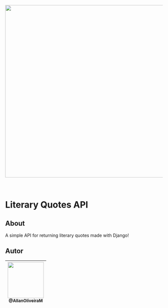 <p align="center">
  <a href="https://github.com/AllanOliveiraM/literary-quotes-api">
    <img src="https://user-images.githubusercontent.com/41436010/109409137-e4fbc200-796e-11eb-92ab-926199c1298c.jpeg" width="550">
  </a>
</p>

<br />

# Literary Quotes API

## About

A simple API for returning literary quotes made with Django!

## Autor

| [<img src="https://avatars.githubusercontent.com/u/41436010?s=460&v=4" width=115><br><sub>@AllanOliveiraM</sub>](https://github.com/AllanOliveiraM) |
| :---: |
